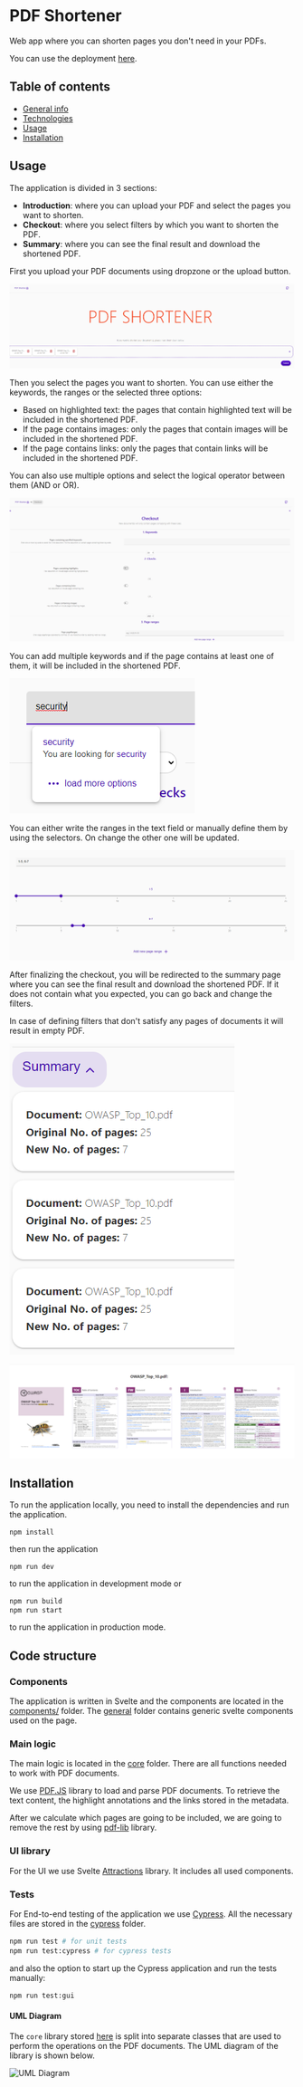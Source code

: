 # PDF Shortener
Web app where you can shorten pages you don't need in your PDFs.

You can use the deployment [here](https://davidus27.github.io/pdf-shortener/).

## Table of contents
* [General info](#general-info)
* [Technologies](#technologies)
* [Usage](#usage)
* [Installation](#installation)


## Usage
The application is divided in 3 sections:
* **Introduction**: where you can upload your PDF and select the pages you want to shorten.
* **Checkout**: where you select filters by which you want to shorten the PDF.
* **Summary**: where you can see the final result and download the shortened PDF.

First you upload your PDF documents using dropzone or the upload button.

![Introduction page](./docs/imgs/intro.PNG)


Then you select the pages you want to shorten. You can use either the keywords, the ranges or the selected three options:
- Based on highlighted text: the pages that contain highlighted text will be included in the shortened PDF.
- If the page contains images: only the pages that contain images will be included in the shortened PDF.
- If the page contains links: only the pages that contain links will be included in the shortened PDF.

You can also use multiple options and select the logical operator between them (AND or OR). 

![Checkout page](./docs/imgs/checkout.PNG)


You can add multiple keywords and if the page contains at least one of them, it will be included in the shortened PDF. 

![Keywords](./docs/imgs/keywords.PNG)


You can either write the ranges in the text field or manually define them by using the selectors. On change the other one will be updated.

![Ranges](./docs/imgs/ranges.PNG)

After finalizing the checkout, you will be redirected to the summary page where you can see the final result and download the shortened PDF. If it does not contain what you expected, you can go back and change the filters.

In case of defining filters that don't satisfy any pages of documents it will result in empty PDF.

![Summary numbers](./docs/imgs/summary.PNG)

![Preview documents](./docs/imgs/preview.PNG)



## Installation
To run the application locally, you need to install the dependencies and run the application.
```
npm install
```

then run the application
```
npm run dev
```
to run the application in development mode or
```
npm run build
npm run start
```
to run the application in production mode.


## Code structure

### Components
The application is written in Svelte and the components are located in the [components/](./src/components/) folder. The [general](./src/components/general/) folder contains generic svelte components used on the page.

### Main logic
The main logic is located in the [core](./src/core/) folder. There are all functions needed to work with PDF documents.

We use [PDF.JS](https://www.npmjs.com/package/pdfjs-dist) library to load and parse PDF documents. To retrieve the text content, the highlight annotations and the links stored in the metadata.

After we calculate which pages are going to be included, we are going to remove the rest by using [pdf-lib](https://pdf-lib.js.org/) library.

### UI library
For the UI we use Svelte [Attractions](https://illright.github.io/attractions/) library. It includes all used components.

### Tests
For End-to-end testing of the application we use [Cypress](https://www.cypress.io/). All the necessary files are stored in the [cypress](./cypress/) folder.
```bash
npm run test # for unit tests
npm run test:cypress # for cypress tests
```
and also the option to start up the Cypress application and run the tests manually:
```bash
npm run test:gui
```

#### UML Diagram
The `core` library stored [here](./src/core/) is split into separate classes that are used to perform the operations on the PDF documents. The UML diagram of the library is shown below.

![UML Diagram](./docs/imgs/uml.png)